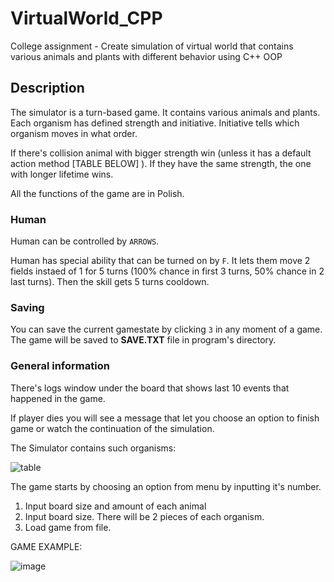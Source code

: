 # VirtualWorld_CPP
College assignment - Create simulation of virtual world that contains various animals and plants with different behavior using C++ OOP


## Description

The simulator is a turn-based game. It contains various animals and plants. Each organism has defined strength and initiative.
Initiative tells which organism moves in what order. 

If there's collision animal with bigger strength win (unless it has a default action method [TABLE BELOW] ). If they have the same strength, the one with longer lifetime wins.

All the functions of the game are in Polish.

### Human
Human can be controlled by `ARROWS`.

Human has special ability that can be turned on by `F`. It lets them move 2 fields instaed of 1 for 5 turns (100% chance in first 3 turns, 50% chance in 2 last turns). Then the skill gets 5 turns cooldown.

### Saving

You can save the current gamestate by clicking `3` in any moment of a game. The game will be saved to **SAVE.TXT** file in program's directory.

### General information

There's logs window under the board that shows last 10 events that happened in the game.

If player dies you will see a message that let you choose an option to finish game or watch the continuation of the simulation.



The Simulator contains such organisms:

![table](https://user-images.githubusercontent.com/61662701/171057510-67440917-8e87-489e-9c4b-a2aa59f81381.png)

The game starts by choosing an option from menu by inputting it's number. 
1. Input board size and amount of each animal
2. Input board size. There will be 2 pieces of each organism.
3. Load game from file.


GAME EXAMPLE:

![image](https://user-images.githubusercontent.com/61662701/171059215-5685dda4-417f-4c5f-8a52-e46b123aedd5.png)





